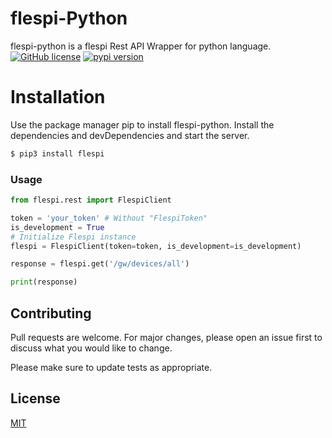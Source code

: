 # flespi-Python

flespi-python is a flespi Rest API Wrapper for python language.
[![GitHub license](https://img.shields.io/badge/license-MIT-blue.svg)](https://github.com/goldenm-software/flespi-python/blob/master/LICENSE)
[![pypi version](https://badge.fury.io/py/flespi.svg)](https://pypi.org/project/flespi/)

# Installation
Use the package manager pip to install flespi-python.
Install the dependencies and devDependencies and start the server.

```sh
$ pip3 install flespi
```

### Usage
```python
from flespi.rest import FlespiClient

token = 'your_token' # Without "FlespiToken"
is_development = True
# Initialize Flespi instance
flespi = FlespiClient(token=token, is_development=is_development)

response = flespi.get('/gw/devices/all')

print(response)
```
## Contributing
Pull requests are welcome. For major changes, please open an issue first to discuss what you would like to change.

Please make sure to update tests as appropriate.

## License
[MIT](https://choosealicense.com/licenses/mit/)

